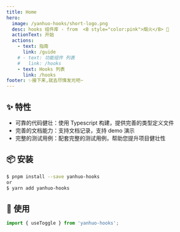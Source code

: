 ```yaml
---
title: Home
hero:
  image: /yanhuo-hooks/short-logo.png
  desc: hooks 组件库 - from  <B style="color:pink">烟火</B> 🐳
  actionText: 开始
  actions:
    - text: 指南
      link: /guide
    # - text: 功能组件 列表
    #   link: /hooks
    - text: Hooks 列表
      link: /hooks
footer: ✨接下来,就去尽情发光吧~
---
```


## ✨ 特性

- 可靠的代码健壮：使用 Typescript 构建，提供完善的类型定义文件
- 完善的文档能力：支持文档记录，支持 demo 演示
- 完整的测试用例：配套完整的测试用例，帮助您提升项目健壮性

## 📦 安装
```bash
$ pnpm install --save yanhuo-hooks
or
$ yarn add yanhuo-hooks
```
## 🔨 使用

```ts
import { useToggle } from 'yanhuo-hooks';
```
